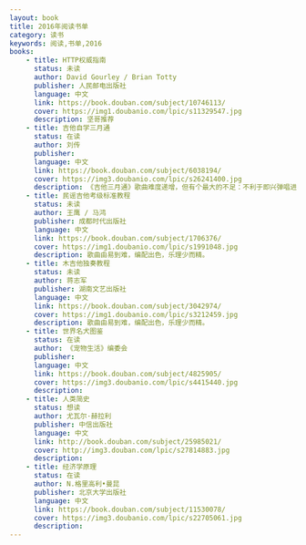 ```yaml
---
layout: book
title: 2016年阅读书单
category: 读书
keywords: 阅读,书单,2016
books:
    - title: HTTP权威指南
      status: 未读
      author: David Gourley / Brian Totty
      publisher: 人民邮电出版社
      language: 中文
      link: https://book.douban.com/subject/10746113/
      cover: https://img1.doubanio.com/lpic/s11329547.jpg
      description: 坚哥推荐
    - title: 吉他自学三月通
      status: 在读
      author: 刘传
      publisher:
      language: 中文
      link: https://book.douban.com/subject/6038194/
      cover: https://img3.doubanio.com/lpic/s26241400.jpg
      description: 《吉他三月通》歌曲难度递增，但有个最大的不足：不利于即兴弹唱进阶！不利于即兴弹唱进阶！不利于即兴弹唱进阶！为什么？因为它太厚，排版对于初学者不太友好。和弦一股脑的给你学，却没有人给你指出和弦级数的重要性！而级数是进阶即兴伴奏的捷径。
    - title: 民谣吉他考级标准教程
      status: 未读
      author: 王鹰 / 马鸿
      publisher: 成都时代出版社
      language: 中文
      link: https://book.douban.com/subject/1706376/
      cover: https://img1.doubanio.com/lpic/s1991048.jpg
      description: 歌曲由易到难，编配出色，乐理少而精。
    - title: 木吉他独奏教程
      status: 未读
      author: 蒋志军
      publisher: 湖南文艺出版社
      language: 中文
      link: https://book.douban.com/subject/3042974/
      cover: https://img1.doubanio.com/lpic/s3212459.jpg
      description: 歌曲由易到难，编配出色，乐理少而精。
    - title: 世界名犬图鉴
      status: 在读
      author: 《宠物生活》编委会
      publisher:
      language: 中文
      link: https://book.douban.com/subject/4825905/
      cover: https://img3.doubanio.com/lpic/s4415440.jpg
      description:
    - title: 人类简史
      status: 想读
      author: 尤瓦尔·赫拉利
      publisher: 中信出版社
      language: 中文
      link: http://book.douban.com/subject/25985021/
      cover: http://img3.douban.com/lpic/s27814883.jpg
      description:
    - title: 经济学原理
      status: 在读
      author: N.格里高利•曼昆
      publisher: 北京大学出版社
      language: 中文
      link: https://book.douban.com/subject/11530078/
      cover: https://img3.doubanio.com/lpic/s22705061.jpg
      description:
---
```






